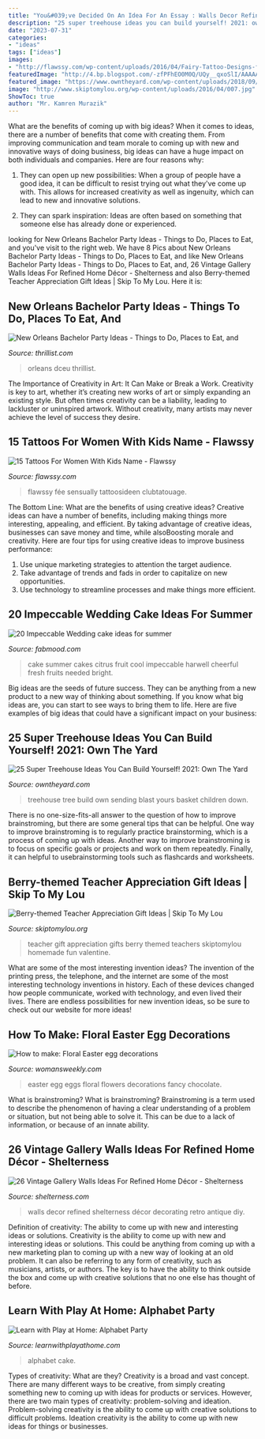 ```yaml
---
title: "You&#039;ve Decided On An Idea For An Essay : Walls Decor Refined Shelterness Décor Decorating Retro Antique Diy"
description: "25 super treehouse ideas you can build yourself! 2021: own the yard"
date: "2023-07-31"
categories:
- "ideas"
tags: ["ideas"]
images:
- "http://flawssy.com/wp-content/uploads/2016/04/Fairy-Tattoo-Designs-for-Women-1.jpg"
featuredImage: "http://4.bp.blogspot.com/-zfPFhEO0M0Q/UQy__qxoSlI/AAAAAAAAFiY/RArVT8GAwu0/s1600/Alphabet+Party+Cake.jpg"
featured_image: "https://www.owntheyard.com/wp-content/uploads/2018/09/FI1GXE4FYTCM8OR.LARGE-1.jpg"
image: "http://www.skiptomylou.org/wp-content/uploads/2016/04/007.jpg"
ShowToc: true
author: "Mr. Kamren Murazik"
---
```



What are the benefits of coming up with big ideas?
When it comes to ideas, there are a number of benefits that come with creating them. From improving communication and team morale to coming up with new and innovative ways of doing business, big ideas can have a huge impact on both individuals and companies. Here are four reasons why: 
1. They can open up new possibilities: When a group of people have a good idea, it can be difficult to resist trying out what they've come up with. This allows for increased creativity as well as ingenuity, which can lead to new and innovative solutions. 

2. They can spark inspiration: Ideas are often based on something that someone else has already done or experienced.

	

		
looking for New Orleans Bachelor Party Ideas - Things to Do, Places to Eat, and you've visit to the right web. We have 8 Pics about New Orleans Bachelor Party Ideas - Things to Do, Places to Eat, and like New Orleans Bachelor Party Ideas - Things to Do, Places to Eat, and, 26 Vintage Gallery Walls Ideas For Refined Home Décor - Shelterness and also Berry-themed Teacher Appreciation Gift Ideas | Skip To My Lou. Here it is:
		
    
## New Orleans Bachelor Party Ideas - Things To Do, Places To Eat, And

<img loading=lazy src="https://assets3.thrillist.com/v1/image/1271663/size/tmg-facebook_social.jpg" onerror="this.onerror=null;this.src='https://tse1.mm.bing.net/th?id=OIP.NOjr6JLlLPu_b6R4KKMmtwHaD4&amp;pid=15.1';" alt="New Orleans Bachelor Party Ideas - Things to Do, Places to Eat, and">

_Source: thrillist.com_

>orleans dceu thrillist. 

	

The Importance of Creativity in Art: It Can Make or Break a Work.
Creativity is key to art, whether it’s creating new works of art or simply expanding an existing style. But often times creativity can be a liability, leading to lackluster or uninspired artwork. Without creativity, many artists may never achieve the level of success they desire.

    
## 15 Tattoos For Women With Kids Name - Flawssy

<img loading=lazy src="http://flawssy.com/wp-content/uploads/2016/04/Fairy-Tattoo-Designs-for-Women-1.jpg" onerror="this.onerror=null;this.src='https://tse2.mm.bing.net/th?id=OIP.tbkjO9DrYESHmqOEoy0WigHaJ3&amp;pid=15.1';" alt="15 Tattoos For Women With Kids Name - Flawssy">

_Source: flawssy.com_

>flawssy fée sensually tattoosideen clubtatouage. 

	

The Bottom Line: What are the benefits of using creative ideas?
Creative ideas can have a number of benefits, including making things more interesting, appealing, and efficient. By taking advantage of creative ideas, businesses can save money and time, while alsoBoosting morale and creativity. Here are four tips for using creative ideas to improve business performance: 
1. Use unique marketing strategies to attention the target audience.
2. Take advantage of trends and fads in order to capitalize on new opportunities.
3. Use technology to streamline processes and make things more efficient. 

    
## 20 Impeccable Wedding Cake Ideas For Summer

<img loading=lazy src="https://www.fabmood.com/wp-content/uploads/2015/04/Summer-Wedding-Cakes-Photossummer-wedding-cake-ideas5.jpg" onerror="this.onerror=null;this.src='https://tse1.mm.bing.net/th?id=OIP.VlnEo_WmQ7xNo7lXQfAUqAHaLH&amp;pid=15.1';" alt="20 Impeccable Wedding cake ideas for summer">

_Source: fabmood.com_

>cake summer cakes citrus fruit cool impeccable harwell cheerful fresh fruits needed bright. 

	

Big ideas are the seeds of future success. They can be anything from a new product to a new way of thinking about something. If you know what big ideas are, you can start to see ways to bring them to life. Here are five examples of big ideas that could have a significant impact on your business:

    
## 25 Super Treehouse Ideas You Can Build Yourself! 2021: Own The Yard

<img loading=lazy src="https://www.owntheyard.com/wp-content/uploads/2018/09/FI1GXE4FYTCM8OR.LARGE-1.jpg" onerror="this.onerror=null;this.src='https://tse3.mm.bing.net/th?id=OIP.VcoMD6efBYh8q5Atn0EsYAHaJ4&amp;pid=15.1';" alt="25 Super Treehouse Ideas You Can Build Yourself! 2021: Own The Yard">

_Source: owntheyard.com_

>treehouse tree build own sending blast yours basket children down. 

	

There is no one-size-fits-all answer to the question of how to improve brainstroming, but there are some general tips that can be helpful. One way to improve brainstroming is to regularly practice brainstorming, which is a process of coming up with ideas. Another way to improve brainstroming is to focus on specific goals or projects and work on them repeatedly. Finally, it can helpful to usebrainstorming tools such as flashcards and worksheets.

    
## Berry-themed Teacher Appreciation Gift Ideas | Skip To My Lou

<img loading=lazy src="http://www.skiptomylou.org/wp-content/uploads/2016/04/007.jpg" onerror="this.onerror=null;this.src='https://tse1.mm.bing.net/th?id=OIP.-NOuLTPjwgoyLxhJH9VgNAHaLJ&amp;pid=15.1';" alt="Berry-themed Teacher Appreciation Gift Ideas | Skip To My Lou">

_Source: skiptomylou.org_

>teacher gift appreciation gifts berry themed teachers skiptomylou homemade fun valentine. 

	

What are some of the most interesting invention ideas?
The invention of the printing press, the telephone, and the internet are some of the most interesting technology inventions in history. Each of these devices changed how people communicate, worked with technology, and even lived their lives. There are endless possibilities for new invention ideas, so be sure to check out our website for more ideas!

    
## How To Make: Floral Easter Egg Decorations

<img loading=lazy src="http://keyassets-p2.timeincuk.net/wp/prod/wp-content/uploads/sites/35/2016/03/Eggs-decorated-with-flowers.jpg" onerror="this.onerror=null;this.src='https://tse4.mm.bing.net/th?id=OIP.A5fni7NCM1XUtTDfLT_fJAHaFj&amp;pid=15.1';" alt="How to make: Floral Easter egg decorations">

_Source: womansweekly.com_

>easter egg eggs floral flowers decorations fancy chocolate. 

	

What is brainstroming?
What is brainstroming? Brainstroming is a term used to describe the phenomenon of having a clear understanding of a problem or situation, but not being able to solve it. This can be due to a lack of information, or because of an innate ability.

    
## 26 Vintage Gallery Walls Ideas For Refined Home Décor - Shelterness

<img loading=lazy src="http://i.shelterness.com/2016/05/26-vintage-gallery-wall-ideas-cover.jpg" onerror="this.onerror=null;this.src='https://tse1.mm.bing.net/th?id=OIP.NrvzGTOQpWSBqxJJBYkBHwHaLG&amp;pid=15.1';" alt="26 Vintage Gallery Walls Ideas For Refined Home Décor - Shelterness">

_Source: shelterness.com_

>walls decor refined shelterness décor decorating retro antique diy. 

	

Definition of creativity: The ability to come up with new and interesting ideas or solutions.
Creativity is the ability to come up with new and interesting ideas or solutions. This could be anything from coming up with a new marketing plan to coming up with a new way of looking at an old problem. It can also be referring to any form of creativity, such as musicians, artists, or authors. The key is to have the ability to think outside the box and come up with creative solutions that no one else has thought of before.

    
## Learn With Play At Home: Alphabet Party

<img loading=lazy src="http://4.bp.blogspot.com/-zfPFhEO0M0Q/UQy__qxoSlI/AAAAAAAAFiY/RArVT8GAwu0/s1600/Alphabet+Party+Cake.jpg" onerror="this.onerror=null;this.src='https://tse1.mm.bing.net/th?id=OIP.ZI4lRKDuRmUYwvVTHk2VkwHaLh&amp;pid=15.1';" alt="Learn with Play at Home: Alphabet Party">

_Source: learnwithplayathome.com_

>alphabet cake. 

	

Types of creativity: What are they?
Creativity is a broad and vast concept. There are many different ways to be creative, from simply creating something new to coming up with ideas for products or services. However, there are two main types of creativity: problem-solving and ideation. Problem-solving creativity is the ability to come up with creative solutions to difficult problems. Ideation creativity is the ability to come up with new ideas for things or businesses.

